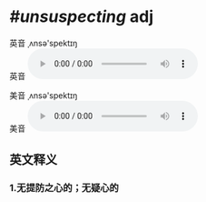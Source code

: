 # ***\#unsuspecting*** adj
英音 ˌʌnsə'spektɪŋ  
英音
<audio src="./media/unsuspecting1_AAC.aac" controls="controls"></audio>

美音 ˌʌnsə'spektɪŋ  
美音
<audio src="./media/unsuspecting2_AAC.aac" controls="controls"></audio>



  

英文释义
---
### 1.**无提防之心的；无疑心的**  


